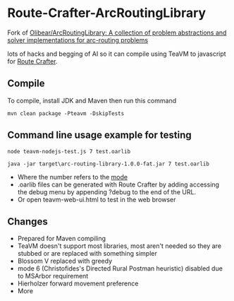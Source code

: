 # Route-Crafter-ArcRoutingLibrary

Fork of [Olibear/ArcRoutingLibrary: A collection of problem abstractions and solver implementations for arc-routing problems](https://github.com/Olibear/ArcRoutingLibrary)

lots of hacks and begging of AI so it can compile using TeaVM to javascript for [Route Crafter](https://github.com/seen-one/Route-Crafter).

## Compile
To compile, install JDK and Maven then run this command

    mvn clean package -Pteavm -DskipTests

## Command line usage example for testing

    node teavm-nodejs-test.js 7 test.oarlib
    
    java -jar target\arc-routing-library-1.0.0-fat.jar 7 test.oarlib
* Where the number refers to the [mode](https://github.com/Olibear/ArcRoutingLibrary/blob/master/HOW_TO_USE.txt)
* .oarlib files can be generated with Route Crafter by adding accessing the debug menu by appending ?debug to the end of the URL.
* Or open teavm-web-ui.html to test in the web browser
## Changes

* Prepared for Maven compiling
* TeaVM doesn't support most libraries, most aren't needed so they are stubbed or are replaced with something simpler
* Blossom V replaced with greedy
* mode 6 (Christofides's Directed Rural Postman heuristic) disabled due to MSArbor requirement
* Hierholzer forward movement preference
* More